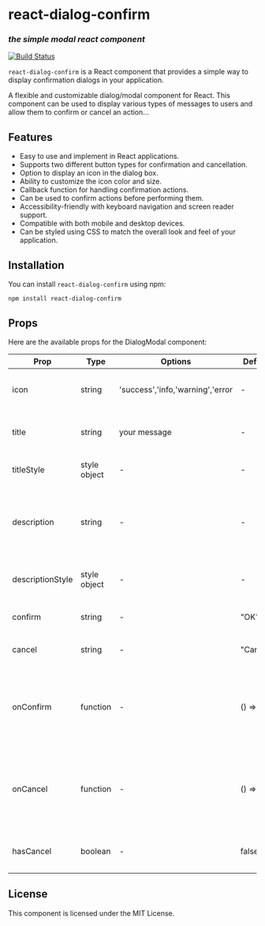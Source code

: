 # react-dialog-confirm
### _the simple modal react component_



[![Build Status](https://travis-ci.org/joemccann/dillinger.svg?branch=master)](https://travis-ci.org/joemccann/dillinger)

`react-dialog-confirm` is a React component that provides a simple way to display confirmation dialogs in your application.

A flexible and customizable dialog/modal component for React. This component can be used to display various types of messages to users and allow them to confirm or cancel an action...

## Features

- Easy to use and implement in React applications.
- Supports two different button types for confirmation and cancellation. 
- Option to display an icon in the dialog box. 
- Ability to customize the icon color and size. 
- Callback function for handling confirmation actions. 
- Can be used to confirm actions before performing them. 
- Accessibility-friendly with keyboard navigation and screen reader support. 
- Compatible with both mobile and desktop devices. 
- Can be styled using CSS to match the overall look and feel of your application.

## Installation
You can install `react-dialog-confirm` using npm:
``` shell
npm install react-dialog-confirm
```

## Props

Here are the available props for the DialogModal component:

| Prop       | Type         | 	Options                         | Default   | Description |
|------------|--------------|----------------------------------|-----------| ----------- |
| icon       | string       | 'success','info,'warning','error | -         |	The icon to display in the dialog header. |
| title      | string       | your message                     | -         |	The title of the confirmation dialog. |
| titleStyle      | style object | -                                | -         |	CSS styles to apply to the title |
| description    | 	string      | 	-                               | 	-        |	The message to be displayed in the confirmation dialog.|
| descriptionStyle      | style object | -                                | -         |	CSS styles to apply to the description |
| confirm    | 	string      | 	-                               | 	"OK"     |	The label for the confirm button. |
| cancel     | 	string      | 	-                               | 	"Cancel" |	The label for the cancel button. |
| onConfirm  | 	function    | 	-                               | 	() => {} |	The callback function that will be called when the user confirms the action. |
| onCancel   | 	function    | 	-                               | 	() => {} |	The callback function that will be called when the user cancels the action. |
| hasCancel       | 	boolean     | 	-                               | 	false    |	Whether to display a cancel button |

## License

This component is licensed under the MIT License.
